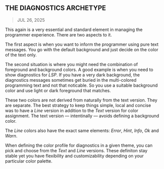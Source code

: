 ## THE DIAGNOSTICS ARCHETYPE
> JUL 26, 2025

This again is a very essential and standard element in managing
the programmer experience.  There are two aspects to it.

The first aspect is when you want to inform the programmer using
pure text messages.  You go with the default background and just
decide on the color of the text only.

The second situation is where you might need the combination of
foreground and background colors.  A good example is when you
need to show diagnostics for _LSP_.  If you have a very dark
background, the diagnostics messages sometimes get buried in
the multi-colored programming text and not that noticable.
So you use a suitable background color and use light or dark
foreground that matches.

These two colors are not derived from naturally from the text
version.  They are separate.  The best strategy to keep things
simple, local and concise was to have a _Line_ version in
addition to the _Text_ version for color assignment.
The text version — intentinally — avoids defining a background
color.

The _Line_ colors also have the exact same elements:
_Error_, _Hint_, _Info_, _Ok_ and _Warn_.

When defining the color profile for diagnostics in
a given theme, you can pick and choose from the _Text_
and _Line_ versions.  These definiton stay stable
yet you have flexibility and customizability depending
on your particular color palette.
